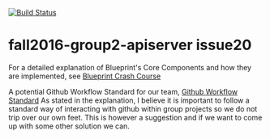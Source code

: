 [![Build Status](https://travis-ci.org/CS450-ECE461/fall2016-group2-apiserver.svg?branch=master)](https://travis-ci.org/CS450-ECE461/fall2016-group2-apiserver)

# fall2016-group2-apiserver issue20

For a detailed explanation of Blueprint's Core Components and how they are implemented, see [Blueprint Crash Course](https://github.com/CS450-ECE461/fall2016-group2-apiserver/wiki/Blueprint-Crash-Course)

A potential Github Workflow Standard for our team, [Github Workflow Standard](https://github.com/CS450-ECE461/fall2016-group2-apiserver/wiki/Github-Workflow-Standard)
As stated in the explanation, I believe it is important to follow a standard way of interacting with github within group projects so we do not trip over our own feet.  This is however a suggestion and if we want to come up with some other solution we can.
